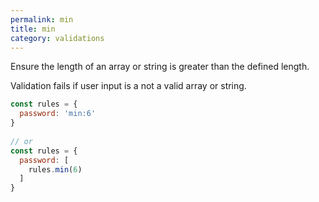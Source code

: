 ```yaml
---
permalink: min
title: min
category: validations
---
```


Ensure the length of an array or string is greater than the defined
length.
 
Validation fails if user input is a not a valid array or string.
 
```js
const rules = {
  password: 'min:6'
}
 
// or
const rules = {
  password: [
    rules.min(6)
  ]
}
```